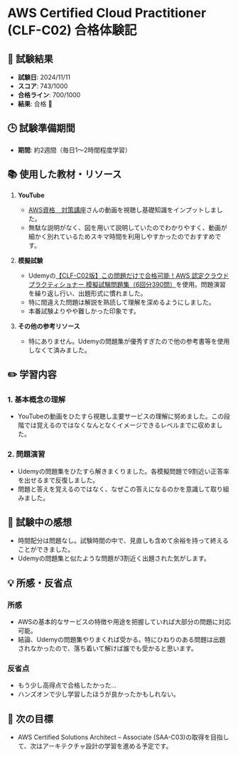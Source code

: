 # AWS Certified Cloud Practitioner (CLF-C02) 合格体験記

## 🎉 試験結果
- **試験日**: 2024/11/11  
- **スコア**: 743/1000  
- **合格ライン**: 700/1000  
- **結果**: 合格 🎉  

## 🕒 試験準備期間
- **期間**: 約2週間（毎日1～2時間程度学習）

## 📚 使用した教材・リソース
1. **YouTube**  
   - [AWS資格　対策講座](https://www.youtube.com/@AWS_course/playlists)さんの動画を視聴し基礎知識をインプットしました。
   - 無駄な説明がなく、図を用いて説明していたのでわかりやすく、動画が細かく別れているためスキマ時間を利用しやすかったのでおすすめです。
   
2. **模擬試験**  
   - Udemyの[【CLF-C02版】この問題だけで合格可能！AWS 認定クラウドプラクティショナー 模擬試験問題集（6回分390問）](https://www.udemy.com/course/aws-4260/?couponCode=NEWYEARCAREERJP)を使用。問題演習を繰り返し行い、出題形式に慣れました。  
   - 特に間違えた問題は解説を熟読して理解を深めるようにしました。
   - 本番試験よりやや難しかった印象です。

3. **その他の参考リソース**  
   - 特にありません。Udemyの問題集が優秀すぎたので他の参考書等を使用しなくて済みました。

## ✏️ 学習内容
### 1. 基本概念の理解
- YouTubeの動画をひたすら視聴し主要サービスの理解に努めました。この段階では覚えるのではなくなんとなくイメージできるレベルまでに収めました。

### 2. 問題演習
- Udemyの問題集をひたすら解きまくりました。各模擬問題で9割近い正答率を出せるまで反復しました。
- 問題と答えを覚えるのではなく、なぜこの答えになるのかを意識して取り組みました。

## 📝 試験中の感想
- 時間配分は問題なし。試験時間の中で、見直しも含めて余裕を持って終えることができました。
- Udemyの問題集と似たような問題が3割近く出題された気がします。

## 💡 所感・反省点
### 所感
- AWSの基本的なサービスの特徴や用途を把握していれば大部分の問題に対応可能。
- 結論、Udemyの問題集やりまくれば受かる。特にひねりのある問題は出題されなかったので、落ち着いて解けば誰でも受かると思います。

### 反省点
- もう少し高得点で合格したかった...
- ハンズオンで少し学習したほうが良かったかもしれない。

## 📆 次の目標
- AWS Certified Solutions Architect – Associate (SAA-C03)の取得を目指して、次はアーキテクチャ設計の学習を進める予定です。